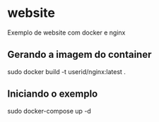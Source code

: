 # website
Exemplo de website com docker e nginx

## Gerando a imagem do container
sudo docker build -t userid/nginx:latest .

## Iniciando o exemplo
sudo docker-compose up -d